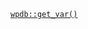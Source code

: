 <p><code><a href="https://developer.wordpress.org/reference/classes/wpdb/get_var/">wpdb::get_var()</a></code></p>
